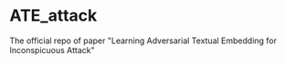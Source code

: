 # ATE_attack
The official repo of paper "Learning Adversarial Textual Embedding for Inconspicuous Attack"

